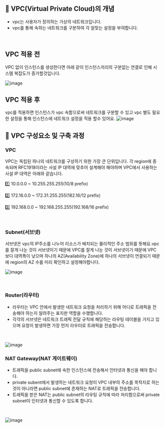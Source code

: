 
## 📌 VPC(Virtual Private Cloud)의 개념
- vpc는 사용자가 정의하는 가상의 네트워크입니다.</br>
- vpc를 통해 속하는 네트워크를 구분하여 각 알맞는 설정을 부여합니다.
</br>

## VPC 적용 전

VPC 없이 인스턴스를 생성한다면 아래 같이 인스턴스끼리의 구분없는 연결로 인해 시스템 복잡도가 증가할것입니다.

![image](https://user-images.githubusercontent.com/84947346/136943747-87d48cfb-2518-4947-9289-c65d240d2dc6.png)

## VPC 적용 후
vpc를 적용하면 인스턴스가 vpc 속함으로써 네트워크를 구분할 수 있고 vpc 별도 필요한 설정을 통해 인스턴스에 네트워크 설정을 적용 할수 있어요.
![image](https://user-images.githubusercontent.com/84947346/136944597-387aaaac-f5ac-4777-bc16-fb107f706e52.png)

## 📌 VPC 구성요소 및 구축 과정

### VPC

VPC는 독립된 하나의 네트워크를 구성하기 위한 가장 큰 단위입니다. 각 region에 종속되며 RFC1918이라는 사설 IP 대역에 맞추어 설계해야 해야하며 VPC에서 사용하는 사설 IP 대역은 아래와 같습니다.

 

1️⃣ 10.0.0.0 ~ 10.255.255.255(10/8 prefix)

2️⃣ 172.16.0.0 ~ 172.31.255.255(182.16/12 prefix)

3️⃣ 192.168.0.0 ~ 192.168.255.255(192.168/16 prefix)

</br>


### Subnet(서브넷)

서브넷은 vpc의 IP주소를 나누어 리소스가 배치되는 물리적인 주소 범위를 뜻해요.vpc를 잘게 나눈 것이 서브넷이기 때문에 VPC를 잘게 나눈 것이 서브넷이기 때문에 VPC보다 대역폭이 낮으며 하나의 AZ(Availability Zone)에 하나의 서브넷이 연결되기 때문에 region의 AZ 수를 미리 확인하고 설정해야합니다.
</br>

![image](https://user-images.githubusercontent.com/84947346/136946281-827fe14f-ff86-4df0-b3b8-064563799a39.png)

</br>

### Router(라우터)

- 라우터는 VPC 안에서 발생한 네트워크 요청을 처리하기 위해 어디로 트래픽을 전송해야 하는지 알려주는 표지판 역할을 수행합니다. 
- 각각의 서브넷은 네트워크 트래픽 전달 규칙에 해당하는 라우팅 테이블을 가지고 있으며 요청이 발생하면 가장 먼저 라우터로 트래픽을 전송합니다.
</br>

![image](https://user-images.githubusercontent.com/84947346/136946447-89ebd606-afdd-4502-8616-2c4ce3125ace.png)


### NAT Gateway(NAT 게이트웨이)

- 트래픽을 public subnet에 속한 인스턴스에 전송해서 인터넷과 통신을 해야 합니다.
- private subent에서 발생하는 네트워크 요청이 VPC 내부의 주소를 목적지로 하는 것이 아니라면 public subnet에 존재하는 NAT로 트래픽을 전송합니다.
- 트래픽을 받은 NAT는 public subnet의 라우팅 규칙에 따라 처리함으로써 private subnet이 인터넷과 통신할 수 있도록 합니다.
</br>

![image](https://user-images.githubusercontent.com/84947346/136947968-b0bb22fd-f026-4020-bb03-d6842802d567.png)

